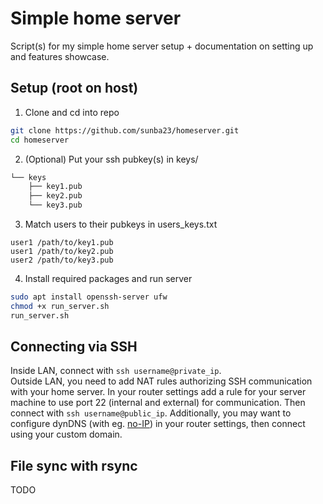 # Simple home server
Script(s) for my simple home server setup + documentation on setting up and features showcase.
## Setup (root on host)
1. Clone and cd into repo
```bash
git clone https://github.com/sunba23/homeserver.git
cd homeserver
```
2. (Optional) Put your ssh pubkey(s) in keys/
```bash
└── keys
    ├── key1.pub
    ├── key2.pub
    └── key3.pub
```
3. Match users to their pubkeys in users_keys.txt
```
user1 /path/to/key1.pub
user1 /path/to/key2.pub
user2 /path/to/key3.pub
```
4. Install required packages and run server
```bash
sudo apt install openssh-server ufw
chmod +x run_server.sh
run_server.sh
```
## Connecting via SSH
Inside LAN, connect with `ssh username@private_ip`.\
Outside LAN, you need to add NAT rules authorizing SSH communication with your home server. In your router settings add a rule for your server machine to use port 22 (internal and external) for communication. Then connect with `ssh username@public_ip`. Additionally, you may want to configure dynDNS (with eg. [no-IP](https://www.noip.com/)) in your router settings, then connect using your custom domain.

## File sync with rsync
TODO